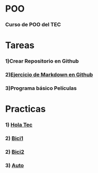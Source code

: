 # POO
### Curso de POO del TEC

# Tareas

### 1)Crear Repositorio en Github

### 2)[Ejercicio de Markdown en Github](./Setup/Readme.md)

### 3)Programa básico Películas


# Practicas
### 1) [Hola Tec](./P1/Program.cs)

### 2) [Bici1](./Bici/Program.cs)

### 2) [Bici2](./Bici2/Program.cs)

### 3) [Auto](./Practica/Program.cs)
